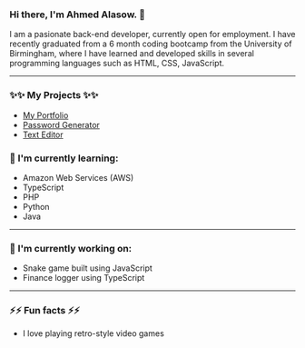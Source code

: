### Hi there, I'm Ahmed Alasow. 👋

I am a pasionate back-end developer, currently open for employment. I have recently graduated from a 6 month coding bootcamp from the University of Birmingham, where I have learned and developed skills in several programming languages such as HTML, CSS, JavaScript.

***

### ✨✨ My Projects ✨✨

- [My Portfolio](https://github.com/Alasow2001/React-Portfolio)
- [Password Generator](https://github.com/Alasow2001/Password-generator)
- [Text Editor](https://github.com/Alasow2001/PWA-Text-Editor)

### 🌱 I'm currently learning:

- Amazon Web Services (AWS)
- TypeScript
- PHP
- Python
- Java

***

### 🔭 I'm currently working on:

- Snake game built using JavaScript
- Finance logger using TypeScript

***

### ⚡⚡ Fun facts ⚡⚡

- I love playing retro-style video games

<!--
**Alasow2001/Alasow2001** is a ✨ _special_ ✨ repository because its `README.md` (this file) appears on your GitHub profile.

Here are some ideas to get you started:

- 🔭 I’m currently working on ...
- 🌱 I’m currently learning ...
- 👯 I’m looking to collaborate on ...
- 🤔 I’m looking for help with ...
- 💬 Ask me about ...
- 📫 How to reach me: ...
- 😄 Pronouns: ...
- ⚡ Fun fact: ...
-->
